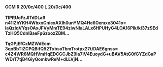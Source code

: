 #### GCM R 20/0c/400 L 20/0c/400
**TIPRUoFzJITdDLa6**<br/>**n41IZhYKH4WbxxCniexAXlh0unYMQ4He6Oemxe3041o=**<br/>**iaQzIqVYqsOAxJFVyMmTE94zlwNlaLALx6HPUHyG4LOA16Plk/kI37zSEdTzHQ5CdnlBaeFp6zoozZBM...**<br/><br/>
**TqGPjEfCxMZWdEcm**<br/>**3qnBbTiZCPQBifQ52TxbsoTbmTrotpx27t/DAE6gnss=**<br/>**c4Z4WR6MQHVmHqEDCGCJbZ9la7iV4EuoydG+uBAV5AtG0fGYZdGaPWDrT7tjB4GiyQomkwReM+dLLVjN...**